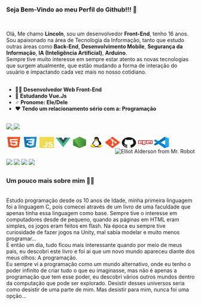 ### Seja Bem-Vindo ao meu Perfil do Github!!! 👋
##
<br>
Olá, Me chamo <b>Lincoln</b>, sou um desenvolvedor <b>Front-End</b>, tenho 16 anos.
Sou apaixonado na área de Tecnologia da Informação, tanto que estudo outras áreas como <b>Back-End</b>, <b>Desenvolvimento Mobile</b>, <b>Segurança da Informação</b>, <b>IA (Inteligência Artificial)</b>, <b>Arduino</b>.<br>
Sempre tive muito interesse em sempre estar atento as novas tecnologias que surgem atualmente, que estão mudando a forma de interação do usuário e impactando cada vez mais no nosso cotidiano.

##

- 👨‍💻 <b>Desenvolvedor Web Front-End</b>
- 🌱 <b>Estudando Vue.Js</b>
- ♂️ <b>Pronome: Ele/Dele</b>
- ❤ <b>Tendo um relacionamento sério com a: Programação</b>

<br>
<a href="https://github.com/anuraghazra/github-readme-stats">
  <img height="165em" src="https://github-readme-stats.vercel.app/api?username=LincolnDevloper&theme=chartreuse-dark&show_icons=true&locale=pt-br&rank_icon=github" />
  <img height="165em" src="https://github-readme-stats.vercel.app/api/top-langs/?username=LincolnDevloper&theme=chartreuse-dark&show_icons=true&locale=pt-br&layout=compact" />
</a>


<div style="display: inline_block"><br>
  <img align="center" title="HTML" alt="LincolnDev-HTML" height="30" width="40" src="https://raw.githubusercontent.com/devicons/devicon/master/icons/html5/html5-original.svg">
  <img align="center" title="CSS" alt="LincolnDev-CSS" height="30" width="40" src="https://raw.githubusercontent.com/devicons/devicon/master/icons/css3/css3-original.svg">
  <img align="center" title="JavaScript" alt="LincolnDev-Js" height="30" width="40" src="https://raw.githubusercontent.com/devicons/devicon/master/icons/javascript/javascript-plain.svg">
  <img align="center" title="Vue.JS" alt="LincolnDev-Vue.JS" height="30" width="40" src="https://raw.githubusercontent.com/devicons/devicon/master/icons/vuejs/vuejs-original.svg">
  <img align="center" title="NodeJs" alt="LincolnDev-NodeJs" height="30" width="40" src="https://raw.githubusercontent.com/devicons/devicon/master/icons/nodejs/nodejs-original.svg">
  <img align="center" title="Linux" alt="LincolnDev-Linux" height="30" width="40" src="https://raw.githubusercontent.com/devicons/devicon/master/icons/linux/linux-original.svg">
  <img align="center" title="Git" alt="LincolnDev-Git" height="30" width="40" src="https://raw.githubusercontent.com/devicons/devicon/master/icons/git/git-original.svg">
  <img align="center" title="GitHub" alt="LincolnDev-GitHub" height="30" width="40" src="https://raw.githubusercontent.com/devicons/devicon/master/icons/github/github-original.svg">
  <img align="center" title="NPM" alt="LincolnDev-NPM" height="30" width="40" src="https://raw.githubusercontent.com/devicons/devicon/master/icons/npm/npm-original-wordmark.svg">
  <img align="center" title="VSCode" alt="LincolnDev-VSCode" height="30" width="40" src="https://raw.githubusercontent.com/devicons/devicon/master/icons/vscode/vscode-original.svg">
  <img align="right" title="Mr. Robot" alt="Elliot Alderson from Mr. Robot" src="https://media2.giphy.com/media/v1.Y2lkPTc5MGI3NjExeTlyY2pwNzhyNHBtcjRwbGV5eHdqZW5ma3R1dXdpMWJ1NzF2bmd5NyZlcD12MV9pbnRlcm5hbF9naWZfYnlfaWQmY3Q9Zw/WiM5K1e9MtEic/giphy.gif">
  
</div>

  ##
 
<div> 
  <a href="https://www.youtube.com/@LuminaDIVOficial" target="_blank"><img src="https://img.shields.io/badge/YouTube-FF0000?style=for-the-badge&logo=youtube&logoColor=white" target="_blank"></a>
  <a href="https://instagram.com/luminadiv" target="_blank"><img src="https://img.shields.io/badge/-Instagram-%23E4405F?style=for-the-badge&logo=instagram&logoColor=white" target="_blank"></a>
  <a href = "mailto:lincolnhokage2007@gmail.com"><img src="https://img.shields.io/badge/-Gmail-%23333?style=for-the-badge&logo=gmail&logoColor=white" target="_blank"></a>
  <a href="https://www.linkedin.com/in/lincolndev" target="_blank"><img src="https://img.shields.io/badge/-LinkedIn-%230077B5?style=for-the-badge&logo=linkedin&logoColor=white" target="_blank"></a> 
</div>

##
### Um pouco mais sobre mim 👨‍💻
<br>
<div>
  Estudo programação desde os 10 anos de Idade, minha primeira linguagem foi a linguagem C, pois comecei através de um livro de uma faculdade que apenas tinha essa linguagem como base.    Sempre tive o interesse em computadores desde de pequeno, quando as páginas em HTML eram simples, os jogos eram feitos em flash. Na época eu sempre tive curiosidade de fazer jogos na
Unity, mal sabia modelar e muito menos programar... <br>
E então um dia, tudo ficou mais interessante quando por meio de meus pais, eu descobri este livro e foi aí que um novo mundo apareceu diante dos meus olhos: A programação. <br>
  Eu sempre vi a programação como um mundo alternativo, onde eu tenho o poder infinito de criar tudo o que eu imaginasse, mas não é apenas a programação que tem esse poder, eu descobri vários outros mundos dentro da computação que pode ser explorado.
  Desistir desses universos seria como desistir de uma parte de mim. Mas desistir para mim, nunca foi uma opção...
  
</div>

